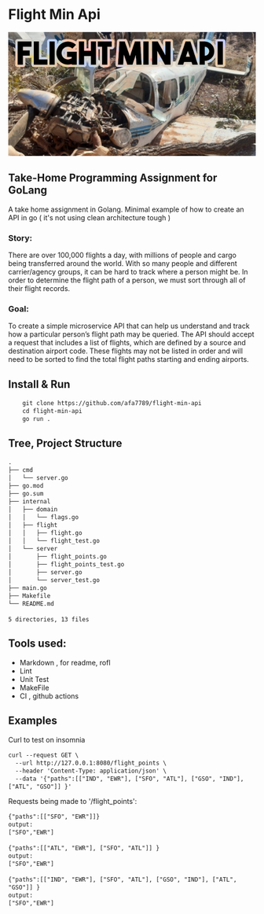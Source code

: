 # Flight Min Api
![!Theme Image](resources/banner.png)

## Take-Home Programming Assignment for GoLang

A take home assignment in Golang.
Minimal example of how to create an API in go ( it's not using clean architecture tough )

### Story: 
There are over 100,000 flights a day, with millions of people and cargo being transferred around the world. With so many people and different carrier/agency groups, it can be hard to track where a person might be. In order to determine the flight path of a person, we must sort through all of their flight records.

### Goal: 
To create a simple microservice API that can help us understand and track how a particular person’s flight path may be queried. The API should accept a request that includes a list of flights, which are defined by a source and destination airport code. These flights may not be listed in order and will need to be sorted to find the total flight paths starting and ending airports.

## Install & Run

```
    git clone https://github.com/afa7789/flight-min-api
    cd flight-min-api
    go run .
```

## Tree, Project Structure

```
.
├── cmd
│   └── server.go
├── go.mod
├── go.sum
├── internal
│   ├── domain
│   │   └── flags.go
│   ├── flight
│   │   ├── flight.go
│   │   └── flight_test.go
│   └── server
│       ├── flight_points.go
│       ├── flight_points_test.go
│       ├── server.go
│       └── server_test.go
├── main.go
├── Makefile
└── README.md

5 directories, 13 files
```

## Tools used:

- Markdown , for readme, rofl
- Lint
- Unit Test
- MakeFile
- CI , github actions

## Examples 

Curl to test on insomnia
``` curl
curl --request GET \
  --url http://127.0.0.1:8080/flight_points \
  --header 'Content-Type: application/json' \
  --data '{"paths":[["IND", "EWR"], ["SFO", "ATL"], ["GSO", "IND"], ["ATL", "GSO"]] }'
```

Requests being made to '/flight_points':
```
{"paths":[["SFO", "EWR"]]}
output:
["SFO","EWR"]

{"paths":[["ATL", "EWR"], ["SFO", "ATL"]] }
output:
["SFO","EWR"]

{"paths":[["IND", "EWR"], ["SFO", "ATL"], ["GSO", "IND"], ["ATL", "GSO"]] }
output:
["SFO","EWR"]
```

